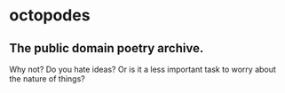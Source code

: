 # octopodes
## The public domain poetry archive.

Why not? Do you hate ideas? Or is it a less important task to worry about the
nature of things?
